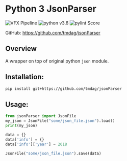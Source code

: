 Python 3 JsonParser
==============
![VFX Pipeline](https://img.shields.io/badge/VFX%20Pipeline-2018-lightgrey.svg?style=flat)
![python v3.6](https://img.shields.io/badge/Python-3.6-blue.svg?style=flat)
![pylint Score](https://mperlet.github.io/pybadge/badges/8.80.svg)

GitHub: https://github.com/tmdag/jsonParser

## Overview
A wrapper on top of original python `json` module.

## Installation:
```bash
pip install git+https://github.com/tmdag/jsonParser
```

## Usage:
```python
from jsonParser import JsonFile
my_json = JsonFile("some/json_file.json").load()
print(my_json)

data = {}
data['info'] = {}
data['info']['year'] = 2018

JsonFile("some/json_file.json").save(data)
```

